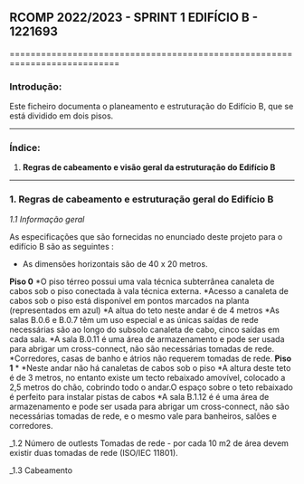 ## RCOMP 2022/2023 - SPRINT 1 EDIFÍCIO B - 1221693 ##

===========================================================================
### Introdução: ###
Este ficheiro documenta o planeamento e estruturação do Edifício B, que se está dividido em dois pisos.

------------------------------------------------------------------------------------------------------------------------------------------------------------

### Índice: ###

1. **Regras de cabeamento e visão geral da estruturação do Edifício B**

------------------------------------------------------------------------------------------------------------------------------------------------------------

### 1. Regras de cabeamento e estruturação geral do Edifício B ###

_1.1 Informação geral_

As especificações que são fornecidas no enunciado deste projeto para o edifício B são as seguintes :

* As dimensões horizontais são de 40 x 20 metros.

__Piso 0__
    *O piso térreo possui uma  vala técnica subterrânea canaleta de cabos sob o piso conectada à vala técnica externa.
    *Acesso a canaleta de cabos sob o piso está disponível em pontos marcados na planta (representados em azul) 
    *A altua do teto neste andar é de 4 metros 
    *As salas B.0.6 e B.0.7 têm um uso especial e as únicas saídas de rede necessárias são ao longo do subsolo canaleta de cabo, cinco saídas em cada sala.
    *A sala B.0.11 é uma área de armazenamento e pode ser usada para abrigar um cross-connect, não são necessárias tomadas de rede.
    *Corredores, casas de banho e átrios não requerem tomadas de rede.
__Piso 1__
    *
    *Neste andar não há canaletas de cabos sob o piso
    *A altura deste teto é de 3 metros, no entanto existe um tecto rebaixado amovível, colocado a 2,5 metros do chão, cobrindo todo o andar.O espaço sobre o teto rebaixado é perfeito para instalar pistas de cabos
    *A sala B.1.12 é  é uma área de armazenamento e pode ser usada para abrigar um cross-connect, não são necessárias tomadas de rede, e o mesmo vale para banheiros, salões e corredores.

_1.2 Número de outlests 
Tomadas de rede - por cada 10 m2 de área devem existir duas tomadas de rede (ISO/IEC 11801).

_1.3 Cabeamento

    
